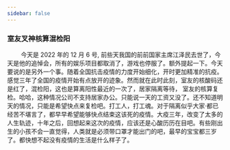 ```yaml
---
sidebar: false
---
```


### 室友叉神核算混检阳

&emsp; &emsp;今天是 2022 年的 12 月 6 号, 前些天我国的前前国家主席江泽民去世了，今天是他的追悼会，所有的娱乐项目都取消了，游戏也停服了。额外提起一下。今天要说的是另外一个事。随着全国抗击疫情的力度开始细化，开时更加精准的抗疫。感觉三年了全国的疫情开始有点放开的迹象。然而就在此时此刻，室友的核酸码还是红了，混检阳，这也是算离阳性最近的一次了，居家隔离等待， 室友的核算复检。哈哈，这种情况公司不支持居家办公。只能说一天的工资又没了。还不知道明天的情况，只能是希望快点来复检吧。打工人，打工魂。对于隔离似乎大家·都已经苦不堪言了，都早早希望能够快点结束这该死的疫情。大疫三年，改变了太多的人生轨迹，十年之后，回想起来这次的疫情，应该还是心酸历历在目吧。有些刚出生的小孩不会一直觉得，人类就是必须带口罩才能出门的吧，最早的宝宝都三岁了。都快想不起没有疫情的生活是什么样子了。
